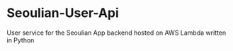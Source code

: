 # Seoulian-User-Api
User service for the Seoulian App backend hosted on AWS Lambda written in Python
